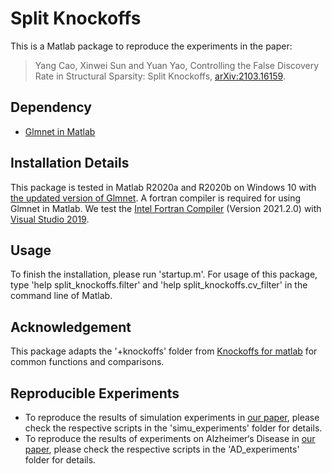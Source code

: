 # Split Knockoffs

This is a Matlab package to reproduce the experiments in the paper:
>Yang Cao, Xinwei Sun and Yuan Yao, Controlling the False Discovery Rate in Structural Sparsity: Split Knockoffs, [arXiv:2103.16159](https://arxiv.org/abs/2103.16159).



## Dependency

- [Glmnet in Matlab](https://web.stanford.edu/~hastie/glmnet_matlab/)



## Installation Details

This package is tested in Matlab R2020a and R2020b on Windows 10 with [the updated version of Glmnet](https://web.stanford.edu/~hastie/glmnet_matlab/glmnet_matlab_new.zip). A fortran compiler is required for using Glmnet in Matlab. We test the [Intel Fortran Compiler](https://software.intel.com/content/www/us/en/develop/articles/oneapi-standalone-components.html#fortran) (Version 2021.2.0) with [Visual Studio 2019](https://visualstudio.microsoft.com/). 



## Usage

To finish the installation, please run 'startup.m'. For usage of this package, type 'help split_knockoffs.filter' and 'help split_knockoffs.cv_filter' in the command line of Matlab.



## Acknowledgement

This package adapts the '+knockoffs' folder from [Knockoffs for matlab](https://web.stanford.edu/group/candes/knockoffs/software/knockoffs/) for common functions and comparisons.



## Reproducible Experiments

- To reproduce the results of simulation experiments in [our paper](https://arxiv.org/abs/2103.16159), please check the respective scripts in the 'simu_experiments' folder for details.
- To reproduce the results of experiments on Alzheimer‘s Disease in [our paper](https://arxiv.org/abs/2103.16159), please check the respective scripts in the 'AD_experiments' folder for details.
